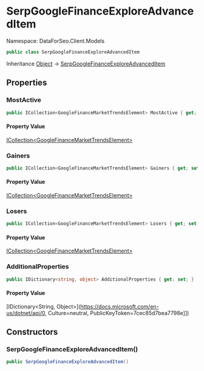 # SerpGoogleFinanceExploreAdvancedItem

Namespace: DataForSeo.Client.Models

```csharp
public class SerpGoogleFinanceExploreAdvancedItem
```

Inheritance [Object](https://docs.microsoft.com/en-us/dotnet/api/Object) → [SerpGoogleFinanceExploreAdvancedItem](./SerpGoogleFinanceExploreAdvancedItem.md)

## Properties

### **MostActive**

```csharp
public ICollection<GoogleFinanceMarketTrendsElement> MostActive { get; set; }
```

#### Property Value

[ICollection&lt;GoogleFinanceMarketTrendsElement&gt;](./GoogleFinanceMarketTrendsElement.md)<br>

### **Gainers**

```csharp
public ICollection<GoogleFinanceMarketTrendsElement> Gainers { get; set; }
```

#### Property Value

[ICollection&lt;GoogleFinanceMarketTrendsElement&gt;](./GoogleFinanceMarketTrendsElement.md)<br>

### **Losers**

```csharp
public ICollection<GoogleFinanceMarketTrendsElement> Losers { get; set; }
```

#### Property Value

[ICollection&lt;GoogleFinanceMarketTrendsElement&gt;](./GoogleFinanceMarketTrendsElement.md)<br>

### **AdditionalProperties**

```csharp
public IDictionary<string, object> AdditionalProperties { get; set; }
```

#### Property Value

[IDictionary&lt;String, Object&gt;](https://docs.microsoft.com/en-us/dotnet/api/0, Culture=neutral, PublicKeyToken=7cec85d7bea7798e]])<br>

## Constructors

### **SerpGoogleFinanceExploreAdvancedItem()**

```csharp
public SerpGoogleFinanceExploreAdvancedItem()
```
